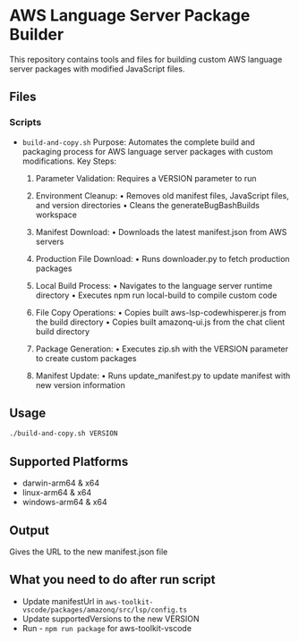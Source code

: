 # AWS Language Server Package Builder

This repository contains tools and files for building custom AWS language server packages with modified JavaScript files.

## Files

### Scripts
- `build-and-copy.sh`
   Purpose: Automates the complete build and packaging process for AWS language server packages with custom modifications.
   Key Steps:

   1. Parameter Validation: Requires a VERSION parameter to run

   2. Environment Cleanup: 
      • Removes old manifest files, JavaScript files, and version directories
      • Cleans the generateBugBashBuilds workspace

   3. Manifest Download: 
      • Downloads the latest manifest.json from AWS servers

   4. Production File Download: 
      • Runs downloader.py to fetch production packages

   5. Local Build Process: 
      • Navigates to the language server runtime directory
      • Executes npm run local-build to compile custom code

   6. File Copy Operations: 
      • Copies built aws-lsp-codewhisperer.js from the build directory
      • Copies built amazonq-ui.js from the chat client build directory

   7. Package Generation: 
      • Executes zip.sh with the VERSION parameter to create custom packages

   8. Manifest Update: 
      • Runs update_manifest.py to update manifest with new version information

## Usage
```bash
./build-and-copy.sh VERSION
```

## Supported Platforms
- darwin-arm64 & x64
- linux-arm64 & x64  
- windows-arm64 & x64

## Output
Gives the URL to the new manifest.json file

## What you need to do after run script
-  Update manifestUrl in `aws-toolkit-vscode/packages/amazonq/src/lsp/config.ts`
-  Update supportedVersions to the new VERSION
-  Run - `npm run package` for aws-toolkit-vscode